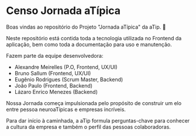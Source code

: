 # Censo Jornada aTípica

Boas vindas ao repositório do Projeto "Jornada aTípica" da aTip. 💚

Neste repositório está contida toda a tecnologia utilizada no Frontend da aplicação, bem como toda a documentação para uso e manutenção.

Fazem parte da equipe desenvolvedora:

- Alexandre Meirelles (P.O, Frontend, UX/UI)
- Bruno Sallum (Frontend, UX/UI)
- Eugênio Rodrigues (Scrum Master, Backend)
- João Paulo (Frontend, Backend)
- Lázaro Enrico Menezes (Backend)

Nossa Jornada começa impulsionada pelo propósito de construir um elo entre pessoa neuroaTípicas e empresas incríveis.

Para dar início à caminhada, a aTip formula perguntas-chave para conhecer a cultura da empresa e também o perfil das pessoas colaboradoras.